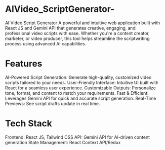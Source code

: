# AIVideo_ScriptGenerator-
AI Video Script Generator A powerful and intuitive web application built with React JS and Gemini API that generates creative, engaging, and professional video scripts with ease. Whether you're a content creator, marketer, or video producer, this tool helps streamline the scriptwriting process using advanced AI capabilities.

# Features
AI-Powered Script Generation: Generate high-quality, customized video scripts tailored to your needs.
User-Friendly Interface: Intuitive UI built with React for a seamless user experience.
Customizable Outputs: Personalize tone, format, and content to match your requirements.
Fast & Efficient: Leverages Gemini API for quick and accurate script generation.
Real-Time Previews: See script drafts update in real time.

# Tech Stack
Frontend: React JS, Tailwind CSS
API: Gemini API for AI-driven content generation
State Management: React Context API/Redux
